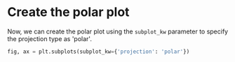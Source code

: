 # Create the polar plot

Now, we can create the polar plot using the `subplot_kw` parameter to specify the projection type as 'polar'.

```python
fig, ax = plt.subplots(subplot_kw={'projection': 'polar'})
```
